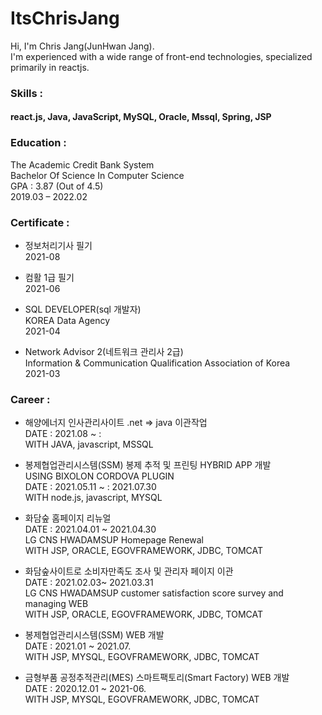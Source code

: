 # ItsChrisJang
Hi, I'm Chris Jang(JunHwan Jang).<br/>
I'm experienced with a wide range of front-end technologies, specialized primarily in reactjs.

### Skills :
#### react.js, Java, JavaScript, MySQL, Oracle, Mssql, Spring, JSP

### Education :
The Academic Credit Bank System<br/>
Bachelor Of Science In Computer Science<br/>
GPA : 3.87 (Out of 4.5)<br/>
2019.03 – 2022.02

### Certificate :
- 정보처리기사 필기<br/>
2021-08

- 컴활 1급 필기<br/>
2021-06

- SQL DEVELOPER(sql 개발자)<br/>
KOREA Data Agency<br/>
2021-04 

- Network Advisor 2(네트워크 관리사 2급)<br/>
Information & Communication Qualification Association of Korea<br/>
2021-03 

### Career :
- 해양에너지 인사관리사이트 .net => java 이관작업 <br/>
DATE : 2021.08 ~ : <br/>
WITH JAVA, javascript, MSSQL

- 봉제협업관리시스템(SSM) 봉제 추적 및 프린팅 HYBRID APP 개발<br/>
USING BIXOLON CORDOVA PLUGIN<br/>
DATE : 2021.05.11 ~ : 2021.07.30<br/>
WITH node.js, javascript, MYSQL

- 화담숲 홈페이지 리뉴얼<br/>
DATE : 2021.04.01 ~ 2021.04.30<br/>
LG CNS HWADAMSUP Homepage Renewal<br/>
WITH JSP, ORACLE, EGOVFRAMEWORK, JDBC, TOMCAT

- 화담숲사이트로 소비자만족도 조사 및 관리자 페이지 이관<br/>
DATE : 2021.02.03~ 2021.03.31 <br/>
LG CNS HWADAMSUP customer satisfaction score survey and managing WEB<br/>
WITH JSP, ORACLE, EGOVFRAMEWORK, JDBC, TOMCAT

- 봉제협업관리시스템(SSM) WEB 개발 <br/>
DATE : 2021.01 ~ 2021.07.<br/>
WITH JSP, MYSQL, EGOVFRAMEWORK, JDBC, TOMCAT

- 금형부품 공정추적관리(MES) 스마트팩토리(Smart Factory) WEB 개발 <br/>
DATE : 2020.12.01 ~ 2021-06.<br/>
WITH JSP, MYSQL, EGOVFRAMEWORK, JDBC, TOMCAT






